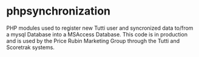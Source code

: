# phpsynchronization

PHP modules used to register new Tutti user and syncronized data to/from a mysql Database into a MSAccess Database.
This code is in production and is used by the Price Rubin Marketing Group through the Tutti and Scoretrak systems.

